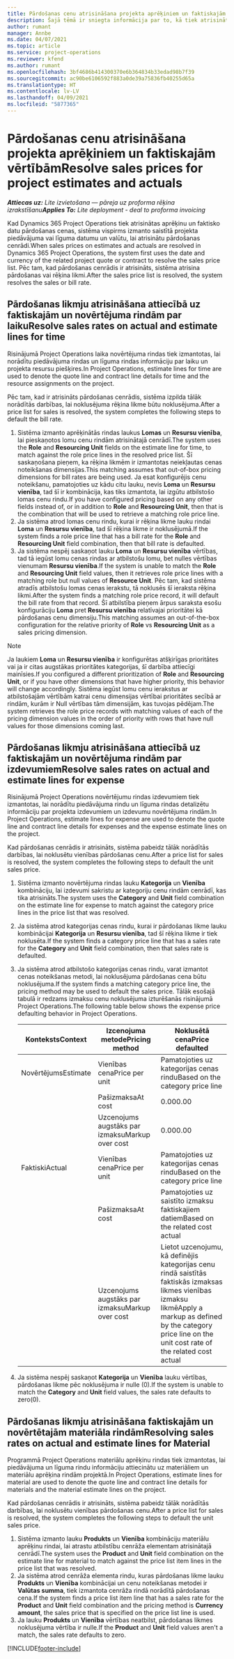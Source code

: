 ```yaml
---
title: Pārdošanas cenu atrisināšana projekta aprēķiniem un faktiskajām vērtībām
description: Šajā tēmā ir sniegta informācija par to, kā tiek atrisināti projekta pārdošanas aprēķini un faktiskās vērtības.
author: rumant
manager: Annbe
ms.date: 04/07/2021
ms.topic: article
ms.service: project-operations
ms.reviewer: kfend
ms.author: rumant
ms.openlocfilehash: 3bf4686b414300370e6b364834b33edad98b7f39
ms.sourcegitcommit: ac90be6106592f883a0de39a75836fb40255d65a
ms.translationtype: HT
ms.contentlocale: lv-LV
ms.lasthandoff: 04/09/2021
ms.locfileid: "5877365"
---
```

# <a name="resolve-sales-prices-for-project-estimates-and-actuals"></a><span data-ttu-id="1f0c8-103">Pārdošanas cenu atrisināšana projekta aprēķiniem un faktiskajām vērtībām</span><span class="sxs-lookup"><span data-stu-id="1f0c8-103">Resolve sales prices for project estimates and actuals</span></span>

<span data-ttu-id="1f0c8-104">_**Attiecas uz:** Lite izvietošana — pāreja uz proforma rēķina izrakstīšanu_</span><span class="sxs-lookup"><span data-stu-id="1f0c8-104">_**Applies To:** Lite deployment - deal to proforma invoicing_</span></span>

<span data-ttu-id="1f0c8-105">Kad Dynamics 365 Project Operations tiek atrisinātas aprēķinu un faktisko datu pārdošanas cenas, sistēma vispirms izmanto saistītā projekta piedāvājuma vai līguma datumu un valūtu, lai atrisinātu pārdošanas cenrādi.</span><span class="sxs-lookup"><span data-stu-id="1f0c8-105">When sales prices on estimates and actuals are resolved in Dynamics 365 Project Operations, the system first uses the date and currency of the related project quote or contract to resolve the sales price list.</span></span> <span data-ttu-id="1f0c8-106">Pēc tam, kad pārdošanas cenrādis ir atrisināts, sistēma atrisina pārdošanas vai rēķina likmi.</span><span class="sxs-lookup"><span data-stu-id="1f0c8-106">After the sales price list is resolved, the system resolves the sales or bill rate.</span></span>

## <a name="resolve-sales-rates-on-actual-and-estimate-lines-for-time"></a><span data-ttu-id="1f0c8-107">Pārdošanas likmju atrisināšana attiecībā uz faktiskajām un novērtējuma rindām par laiku</span><span class="sxs-lookup"><span data-stu-id="1f0c8-107">Resolve sales rates on actual and estimate lines for time</span></span>

<span data-ttu-id="1f0c8-108">Risinājumā Project Operations laika novērtējuma rindas tiek izmantotas, lai norādītu piedāvājuma rindas un līguma rindas informāciju par laiku un projekta resursu piešķires.</span><span class="sxs-lookup"><span data-stu-id="1f0c8-108">In Project Operations, estimate lines for time are used to denote the quote line and contract line details for time and the resource assignments on the project.</span></span>

<span data-ttu-id="1f0c8-109">Pēc tam, kad ir atrisināts pārdošanas cenrādis, sistēma izpilda tālāk norādītās darbības, lai noklusējuma rēķina likme būtu noklusējuma.</span><span class="sxs-lookup"><span data-stu-id="1f0c8-109">After a price list for sales is resolved, the system completes the following steps to default the bill rate.</span></span>

1. <span data-ttu-id="1f0c8-110">Sistēma izmanto aprēķinātās rindas laukus **Lomas** un **Resursu vienība**, lai pieskaņotos lomu cenu rindām atrisinātajā cenrādī.</span><span class="sxs-lookup"><span data-stu-id="1f0c8-110">The system uses the **Role** and **Resourcing Unit** fields on the estimate line for time, to match against the role price lines in the resolved price list.</span></span> <span data-ttu-id="1f0c8-111">Šī saskaņošana pieņem, ka rēķina likmēm ir izmantotas neiekļautas cenas noteikšanas dimensijas.</span><span class="sxs-lookup"><span data-stu-id="1f0c8-111">This matching assumes that out-of-box pricing dimensions for bill rates are being used.</span></span> <span data-ttu-id="1f0c8-112">Ja esat konfigurējis cenu noteikšanu, pamatojoties uz kādu citu lauku, nevis **Loma** un **Resursu vienība**, tad šī ir kombinācija, kas tiks izmantota, lai izgūtu atbilstošo lomas cenu rindu.</span><span class="sxs-lookup"><span data-stu-id="1f0c8-112">If you have configured pricing based on any other fields instead of, or in addition to **Role** and **Resourcing Unit**, then that is the combination that will be used to retrieve a matching role price line.</span></span>
2. <span data-ttu-id="1f0c8-113">Ja sistēma atrod lomas cenu rindu, kurai ir rēķina likme lauku rindai **Loma** un **Resursu vienība**, tad šī rēķina likme ir noklusējumā.</span><span class="sxs-lookup"><span data-stu-id="1f0c8-113">If the system finds a role price line that has a bill rate for the **Role** and **Resourcing Unit** field combination, then that bill rate is defaulted.</span></span>
3. <span data-ttu-id="1f0c8-114">Ja sistēma nespēj saskaņot lauku **Loma** un **Resursu vienība** vērtības, tad tā iegūst lomu cenas rindas ar atbilstošu lomu, bet nulles vērtības vienumam **Resursu vienība**.</span><span class="sxs-lookup"><span data-stu-id="1f0c8-114">If the system is unable to match the **Role** and **Resourcing Unit** field values, then it retrieves role price lines with a matching role but null values of **Resource Unit**.</span></span> <span data-ttu-id="1f0c8-115">Pēc tam, kad sistēma atradīs atbilstošu lomas cenas ierakstu, tā noklusēs šī ieraksta rēķina likmi.</span><span class="sxs-lookup"><span data-stu-id="1f0c8-115">After the system finds a matching role price record, it will default the bill rate from that record.</span></span> <span data-ttu-id="1f0c8-116">Šī atbilstība pieņem ārpus saraksta esošu konfigurāciju **Loma** pret **Resursu vienība** relatīvajai prioritātei kā pārdošanas cenu dimensiju.</span><span class="sxs-lookup"><span data-stu-id="1f0c8-116">This matching assumes an out-of-the-box configuration for the relative priority of **Role** vs **Resourcing Unit** as a sales pricing dimension.</span></span>

> [!NOTE]
> <span data-ttu-id="1f0c8-117">Ja laukiem **Loma** un **Resursu vienība** ir konfigurētas atšķirīgas prioritātes vai ja ir citas augstākas prioritātes kategorijas, šī darbība attiecīgi mainīsies.</span><span class="sxs-lookup"><span data-stu-id="1f0c8-117">If you configured a different prioritization of **Role** and **Resourcing Unit**, or if you have other dimensions that have higher priority, this behavior will change accordingly.</span></span> <span data-ttu-id="1f0c8-118">Sistēma iegūst lomu cenu ierakstus ar atbilstošajām vērtībām katrai cenu dimensijas vērtībai prioritātes secībā ar rindām, kurām ir Null vērtības tām dimensijām, kas tuvojas pēdējam.</span><span class="sxs-lookup"><span data-stu-id="1f0c8-118">The system retrieves the role price records with matching values of each of the pricing dimension values in the order of priority with rows that have null values for those dimensions coming last.</span></span>

## <a name="resolve-sales-rates-on-actual-and-estimate-lines-for-expense"></a><span data-ttu-id="1f0c8-119">Pārdošanas likmju atrisināšana attiecībā uz faktiskajām un novērtējuma rindām par izdevumiem</span><span class="sxs-lookup"><span data-stu-id="1f0c8-119">Resolve sales rates on actual and estimate lines for expense</span></span>

<span data-ttu-id="1f0c8-120">Risinājumā Project Operations novērtējumu rindas izdevumiem tiek izmantotas, lai norādītu piedāvājuma rindu un līguma rindas detalizētu informāciju par projekta izdevumiem un izdevumu novērtējuma rindām.</span><span class="sxs-lookup"><span data-stu-id="1f0c8-120">In Project Operations, estimate lines for expense are used to denote the quote line and contract line details for expenses and the expense estimate lines on the project.</span></span>

<span data-ttu-id="1f0c8-121">Kad pārdošanas cenrādis ir atrisināts, sistēma pabeidz tālāk norādītās darbības, lai noklusētu vienības pārdošanas cenu.</span><span class="sxs-lookup"><span data-stu-id="1f0c8-121">After a price list for sales is resolved, the system completes the following steps to default the unit sales price.</span></span>

1. <span data-ttu-id="1f0c8-122">Sistēma izmanto novērtējuma rindas lauku **Kategorija** un **Vienība** kombināciju, lai izdevumi sakristu ar kategoriju cenu rindām cenrādī, kas tika atrisināts.</span><span class="sxs-lookup"><span data-stu-id="1f0c8-122">The system uses the **Category** and **Unit** field combination on the estimate line for expense to match against the category price lines in the price list that was resolved.</span></span>
2. <span data-ttu-id="1f0c8-123">Ja sistēma atrod kategorijas cenas rindu, kurai ir pārdošanas likme lauku kombinācijai **Kategorija** un **Resursu vienība**, tad šī rēķina likme ir tiek noklusēta.</span><span class="sxs-lookup"><span data-stu-id="1f0c8-123">If the system finds a category price line that has a sales rate for the **Category** and **Unit** field combination, then that sales rate is defaulted.</span></span>
3. <span data-ttu-id="1f0c8-124">Ja sistēma atrod atbilstošo kategorijas cenas rindu, varat izmantot cenas noteikšanas metodi, lai noklusējuma pārdošanas cena būtu noklusējuma.</span><span class="sxs-lookup"><span data-stu-id="1f0c8-124">If the system finds a matching category price line, the pricing method may be used to default the sales price.</span></span> <span data-ttu-id="1f0c8-125">Tālāk esošajā tabulā ir redzams izmaksu cenu noklusējuma izturēšanās risinājumā Project Operations.</span><span class="sxs-lookup"><span data-stu-id="1f0c8-125">The following table below shows the expense price defaulting behavior in Project Operations.</span></span>

    | <span data-ttu-id="1f0c8-126">Konteksts</span><span class="sxs-lookup"><span data-stu-id="1f0c8-126">Context</span></span> | <span data-ttu-id="1f0c8-127">Izcenojuma metode</span><span class="sxs-lookup"><span data-stu-id="1f0c8-127">Pricing method</span></span> | <span data-ttu-id="1f0c8-128">Noklusētā cena</span><span class="sxs-lookup"><span data-stu-id="1f0c8-128">Price defaulted</span></span> |
    | --- | --- | --- |
    | <span data-ttu-id="1f0c8-129">Novērtējums</span><span class="sxs-lookup"><span data-stu-id="1f0c8-129">Estimate</span></span> | <span data-ttu-id="1f0c8-130">Vienības cena</span><span class="sxs-lookup"><span data-stu-id="1f0c8-130">Price per unit</span></span> | <span data-ttu-id="1f0c8-131">Pamatojoties uz kategorijas cenas rindu</span><span class="sxs-lookup"><span data-stu-id="1f0c8-131">Based on the category price line</span></span> |
    | &nbsp; | <span data-ttu-id="1f0c8-132">Pašizmaksa</span><span class="sxs-lookup"><span data-stu-id="1f0c8-132">At cost</span></span> | <span data-ttu-id="1f0c8-133">0.00</span><span class="sxs-lookup"><span data-stu-id="1f0c8-133">0.00</span></span> |
    | &nbsp; | <span data-ttu-id="1f0c8-134">Uzcenojums augstāks par izmaksu</span><span class="sxs-lookup"><span data-stu-id="1f0c8-134">Markup over cost</span></span> | <span data-ttu-id="1f0c8-135">0.00</span><span class="sxs-lookup"><span data-stu-id="1f0c8-135">0.00</span></span> |
    | <span data-ttu-id="1f0c8-136">Faktiski</span><span class="sxs-lookup"><span data-stu-id="1f0c8-136">Actual</span></span> | <span data-ttu-id="1f0c8-137">Vienības cena</span><span class="sxs-lookup"><span data-stu-id="1f0c8-137">Price per unit</span></span> | <span data-ttu-id="1f0c8-138">Pamatojoties uz kategorijas cenas rindu</span><span class="sxs-lookup"><span data-stu-id="1f0c8-138">Based on the category price line</span></span> |
    | &nbsp; | <span data-ttu-id="1f0c8-139">Pašizmaksa</span><span class="sxs-lookup"><span data-stu-id="1f0c8-139">At cost</span></span> | <span data-ttu-id="1f0c8-140">Pamatojoties uz saistīto izmaksu faktiskajiem datiem</span><span class="sxs-lookup"><span data-stu-id="1f0c8-140">Based on the related cost actual</span></span> |
    | &nbsp; | <span data-ttu-id="1f0c8-141">Uzcenojums augstāks par izmaksu</span><span class="sxs-lookup"><span data-stu-id="1f0c8-141">Markup over cost</span></span> | <span data-ttu-id="1f0c8-142">Lietot uzcenojumu, kā definējis kategorijas cenu rindā saistītās faktiskās izmaksas likmes vienības izmaksu likmē</span><span class="sxs-lookup"><span data-stu-id="1f0c8-142">Apply a markup as defined by the category price line on the unit cost rate of the related cost actual</span></span> |

4. <span data-ttu-id="1f0c8-143">Ja sistēma nespēj saskaņot **Kategorija** un **Vienība** lauku vērtības, pārdošanas likme pēc noklusējuma ir nulle (0).</span><span class="sxs-lookup"><span data-stu-id="1f0c8-143">If the system is unable to match the **Category** and **Unit** field values, the sales rate defaults to zero(0).</span></span>

## <a name="resolving-sales-rates-on-actual-and-estimate-lines-for-material"></a><span data-ttu-id="1f0c8-144">Pārdošanas likmju atrisināšana faktiskajām un novērtētajām materiāla rindām</span><span class="sxs-lookup"><span data-stu-id="1f0c8-144">Resolving sales rates on actual and estimate lines for Material</span></span>

<span data-ttu-id="1f0c8-145">Programmā Project Operations materiālu aprēķinu rindas tiek izmantotas, lai piedāvājuma un līguma rindu informāciju attiecinātu uz materiāliem un materiālu aprēķina rindām projektā.</span><span class="sxs-lookup"><span data-stu-id="1f0c8-145">In Project Operations, estimate lines for material are used to denote the quote line and contract line details for materials and the material estimate lines on the project.</span></span>

<span data-ttu-id="1f0c8-146">Kad pārdošanas cenrādis ir atrisināts, sistēma pabeidz tālāk norādītās darbības, lai noklusētu vienības pārdošanas cenu.</span><span class="sxs-lookup"><span data-stu-id="1f0c8-146">After a price list for sales is resolved, the system completes the following steps to default the unit sales price.</span></span>

1. <span data-ttu-id="1f0c8-147">Sistēma izmanto lauku **Produkts** un **Vienība** kombināciju materiālu aprēķinu rindai, lai atrastu atbilstību cenrāža elementam atrisinātajā cenrādī.</span><span class="sxs-lookup"><span data-stu-id="1f0c8-147">The system uses the **Product** and **Unit** field combination on the estimate line for material to match against the price list item lines in the price list that was resolved.</span></span>
2. <span data-ttu-id="1f0c8-148">Ja sistēma atrod cenrāža elementa rindu, kuras pārdošanas likme lauku **Produkts** un **Vienība** kombinācijai un cenu noteikšanas metodei ir **Valūtas summa**, tiek izmantota cenrāža rindā norādītā pārdošanas cena.</span><span class="sxs-lookup"><span data-stu-id="1f0c8-148">If the system finds a price list item line that has a sales rate for the **Product** and **Unit** field combination and the pricing method is **Currency amount**, the sales price that is specified on the price list line is used.</span></span>
3. <span data-ttu-id="1f0c8-149">Ja lauku **Produkts** un **Vienība** vērtības neatbilst, pārdošanas likmes noklusējuma vērtība ir nulle.</span><span class="sxs-lookup"><span data-stu-id="1f0c8-149">If the **Product** and **Unit** field values aren't a match, the sales rate defaults to zero.</span></span>

[!INCLUDE[footer-include](../../includes/footer-banner.md)]
